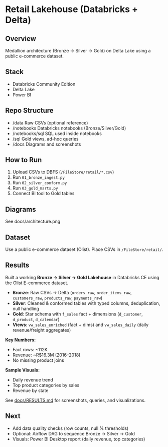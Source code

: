 # Retail Lakehouse (Databricks + Delta)

## Overview

Medallion architecture (Bronze -> Silver -> Gold) on Delta Lake using a public e-commerce dataset.

## Stack

- Databricks Community Edition
- Delta Lake
- Power BI

## Repo Structure

- /data                Raw CSVs (optional reference)
- /notebooks           Databricks notebooks (Bronze/Silver/Gold)
- /notebooks/sql       SQL used inside notebooks
- /sql                 Gold views, ad-hoc queries
- /docs                Diagrams and screenshots

## How to Run

1) Upload CSVs to DBFS (`/FileStore/retail/*.csv`)
2) Run `01_bronze_ingest.py`
3) Run `02_silver_conform.py`
4) Run `03_gold_marts.py`
5) Connect BI tool to Gold tables

## Diagrams

See docs/architecture.png

## Dataset

Use a public e-commerce dataset (Olist). Place CSVs in `/FileStore/retail/`.

## Results

Built a working **Bronze → Silver → Gold Lakehouse** in Databricks CE using the Olist E-commerce dataset.

- **Bronze**: Raw CSVs → Delta (`orders_raw`, `order_items_raw`, `customers_raw`, `products_raw`, `payments_raw`)
- **Silver**: Cleaned & conformed tables with typed columns, deduplication, null handling
- **Gold**: Star schema with `f_sales` fact + dimensions (`d_customer`, `d_product`, `d_calendar`)
- **Views**: `vw_sales_enriched` (fact + dims) and `vw_sales_daily` (daily revenue/freight aggregates)

**Key Numbers:**

- Fact rows: ~112K
- Revenue: ~R$16.3M (2016–2018)
- No missing product joins

**Sample Visuals:**

- Daily revenue trend
- Top product categories by sales
- Revenue by state

See [docs/RESULTS.md](./docs/RESULTS.md) for screenshots, queries, and visualizations.

## Next

- Add data quality checks (row counts, null % thresholds)
- Optional: Airflow DAG to sequence Bronze → Silver → Gold
- Visuals: Power BI Desktop report (daily revenue, top categories)
